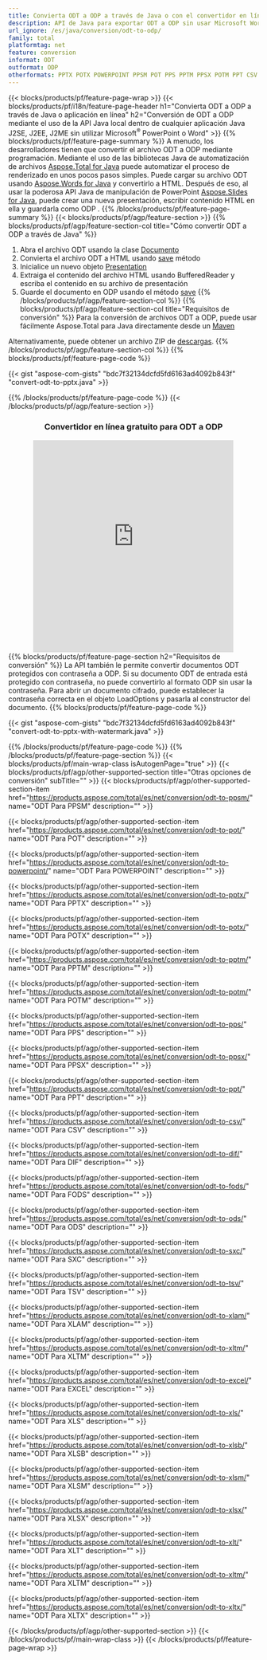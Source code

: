 ```yaml
---
title: Convierta ODT a ODP a través de Java o con el convertidor en línea gratuito 
description: API de Java para exportar ODT a ODP sin usar Microsoft Word o PowerPoint o en línea. Pruebe el convertidor en línea gratuito de POT a CSV rápidamente antes de integrar el código. 
url_ignore: /es/java/conversion/odt-to-odp/
family: total
platformtag: net
feature: conversion
informat: ODT
outformat: ODP
otherformats: PPTX POTX POWERPOINT PPSM POT PPS PPTM PPSX POTM PPT CSV DIF FODS ODS SXC TSV XLAM XLTM EXCEL XLS XLSB XLSM XLSX XLT XLTM XLTX
---
```

{{< blocks/products/pf/feature-page-wrap >}}
{{< blocks/products/pf/i18n/feature-page-header h1="Convierta ODT a ODP a través de Java o aplicación en línea" h2="Conversión de ODT a ODP mediante el uso de la API Java local dentro de cualquier aplicación Java J2SE, J2EE, J2ME sin utilizar Microsoft<sup>&reg;</sup> PowerPoint o Word" >}}
{{% blocks/products/pf/feature-page-summary %}}
A menudo, los desarrolladores tienen que convertir el archivo ODT a ODP mediante programación. Mediante el uso de las bibliotecas Java de automatización de archivos [Aspose.Total for Java](https://products.aspose.com/total/java/) puede automatizar el proceso de renderizado en unos pocos pasos simples. Puede cargar su archivo ODT usando [Aspose.Words for Java](https://products.aspose.com/words/java/) y convertirlo a HTML. Después de eso, al usar la poderosa API Java de manipulación de PowerPoint [Aspose.Slides for Java](https://products.aspose.com/slides/java/), puede crear una nueva presentación, escribir contenido HTML en ella y guardarla como ODP .
{{% /blocks/products/pf/feature-page-summary  %}}
{{< blocks/products/pf/agp/feature-section >}}
{{% blocks/products/pf/agp/feature-section-col title="Cómo convertir ODT a ODP a través de Java" %}}
1. Abra el archivo ODT usando la clase [Documento](https://reference.aspose.com/words/java/com.aspose.words/Document)
2. Convierta el archivo ODT a HTML usando [save](https://reference.aspose.com/words/java/com.aspose.words/Document#save(java.lang.String,com.aspose.words.SaveOptions)) método
3. Inicialice un nuevo objeto [Presentation](https://reference.aspose.com/slides/java/com.aspose.slides/Presentation)
5. Extraiga el contenido del archivo HTML usando BufferedReader y escriba el contenido en su archivo de presentación
6. Guarde el documento en ODP usando el método [save](https://reference.aspose.com/slides/java/com.aspose.slides/Presentation#save-java.io.OutputStream-int-)
{{% /blocks/products/pf/agp/feature-section-col %}}
{{% blocks/products/pf/agp/feature-section-col title="Requisitos de conversión" %}}
Para la conversión de archivos ODT a ODP, puede usar fácilmente Aspose.Total para Java directamente desde un [Maven](https://releases.aspose.com/total/java/)

Alternativamente, puede obtener un archivo ZIP de [descargas](https://releases.aspose.com/total/java).
{{% /blocks/products/pf/agp/feature-section-col %}}
{{% blocks/products/pf/feature-page-code %}}

{{< gist "aspose-com-gists" "bdc7f32134dcfd5fd6163ad4092b843f" "convert-odt-to-pptx.java" >}}


{{% /blocks/products/pf/feature-page-code %}}
{{< /blocks/products/pf/agp/feature-section >}}
<div class="container-fluid agp-content bg-white aboutfile box-1 vh100 section nopbtm">
<div class=container>
<div class=row>
<div class="demobox tc col-md-12 padding-0" align="center">

<h3>Convertidor en línea gratuito para ODT a ODP</h3>

<iframe style="border: none; height: 426px;" scrolling="no" src="https://total-conversion-app-65z5r2lp.qa.k8s.dynabic.com/?to=odp&from=odt" id="child-iframe" width="80%"></iframe>

</div></div>
</div></div>
{{% blocks/products/pf/feature-page-section  h2="Requisitos de conversión" %}}
La API también le permite convertir documentos ODT protegidos con contraseña a ODP. Si su documento ODT de entrada está protegido con contraseña, no puede convertirlo al formato ODP sin usar la contraseña. Para abrir un documento cifrado, puede establecer la contraseña correcta en el objeto LoadOptions y pasarla al constructor del documento.  
{{% blocks/products/pf/feature-page-code %}}

{{< gist "aspose-com-gists" "bdc7f32134dcfd5fd6163ad4092b843f" "convert-odt-to-pptx-with-watermark.java" >}}

{{% /blocks/products/pf/feature-page-code  %}}
{{% /blocks/products/pf/feature-page-section %}}
{{< blocks/products/pf/main-wrap-class isAutogenPage="true" >}}
{{< blocks/products/pf/agp/other-supported-section title="Otras opciones de conversión" subTitle="" >}}
{{< blocks/products/pf/agp/other-supported-section-item href="https://products.aspose.com/total/es/net/conversion/odt-to-ppsm/" name="ODT Para PPSM" description="" >}}

{{< blocks/products/pf/agp/other-supported-section-item href="https://products.aspose.com/total/es/net/conversion/odt-to-pot/" name="ODT Para POT" description="" >}}

{{< blocks/products/pf/agp/other-supported-section-item href="https://products.aspose.com/total/es/net/conversion/odt-to-powerpoint/" name="ODT Para POWERPOINT" description="" >}}

{{< blocks/products/pf/agp/other-supported-section-item href="https://products.aspose.com/total/es/net/conversion/odt-to-pptx/" name="ODT Para PPTX" description="" >}}

{{< blocks/products/pf/agp/other-supported-section-item href="https://products.aspose.com/total/es/net/conversion/odt-to-potx/" name="ODT Para POTX" description="" >}}

{{< blocks/products/pf/agp/other-supported-section-item href="https://products.aspose.com/total/es/net/conversion/odt-to-pptm/" name="ODT Para PPTM" description="" >}}

{{< blocks/products/pf/agp/other-supported-section-item href="https://products.aspose.com/total/es/net/conversion/odt-to-potm/" name="ODT Para POTM" description="" >}}

{{< blocks/products/pf/agp/other-supported-section-item href="https://products.aspose.com/total/es/net/conversion/odt-to-pps/" name="ODT Para PPS" description="" >}}

{{< blocks/products/pf/agp/other-supported-section-item href="https://products.aspose.com/total/es/net/conversion/odt-to-ppsx/" name="ODT Para PPSX" description="" >}}

{{< blocks/products/pf/agp/other-supported-section-item href="https://products.aspose.com/total/es/net/conversion/odt-to-ppt/" name="ODT Para PPT" description="" >}}

{{< blocks/products/pf/agp/other-supported-section-item href="https://products.aspose.com/total/es/net/conversion/odt-to-csv/" name="ODT Para CSV" description="" >}}

{{< blocks/products/pf/agp/other-supported-section-item href="https://products.aspose.com/total/es/net/conversion/odt-to-dif/" name="ODT Para DIF" description="" >}}

{{< blocks/products/pf/agp/other-supported-section-item href="https://products.aspose.com/total/es/net/conversion/odt-to-fods/" name="ODT Para FODS" description="" >}}

{{< blocks/products/pf/agp/other-supported-section-item href="https://products.aspose.com/total/es/net/conversion/odt-to-ods/" name="ODT Para ODS" description="" >}}

{{< blocks/products/pf/agp/other-supported-section-item href="https://products.aspose.com/total/es/net/conversion/odt-to-sxc/" name="ODT Para SXC" description="" >}}

{{< blocks/products/pf/agp/other-supported-section-item href="https://products.aspose.com/total/es/net/conversion/odt-to-tsv/" name="ODT Para TSV" description="" >}}

{{< blocks/products/pf/agp/other-supported-section-item href="https://products.aspose.com/total/es/net/conversion/odt-to-xlam/" name="ODT Para XLAM" description="" >}}

{{< blocks/products/pf/agp/other-supported-section-item href="https://products.aspose.com/total/es/net/conversion/odt-to-xltm/" name="ODT Para XLTM" description="" >}}

{{< blocks/products/pf/agp/other-supported-section-item href="https://products.aspose.com/total/es/net/conversion/odt-to-excel/" name="ODT Para EXCEL" description="" >}}

{{< blocks/products/pf/agp/other-supported-section-item href="https://products.aspose.com/total/es/net/conversion/odt-to-xls/" name="ODT Para XLS" description="" >}}

{{< blocks/products/pf/agp/other-supported-section-item href="https://products.aspose.com/total/es/net/conversion/odt-to-xlsb/" name="ODT Para XLSB" description="" >}}

{{< blocks/products/pf/agp/other-supported-section-item href="https://products.aspose.com/total/es/net/conversion/odt-to-xlsm/" name="ODT Para XLSM" description="" >}}

{{< blocks/products/pf/agp/other-supported-section-item href="https://products.aspose.com/total/es/net/conversion/odt-to-xlsx/" name="ODT Para XLSX" description="" >}}

{{< blocks/products/pf/agp/other-supported-section-item href="https://products.aspose.com/total/es/net/conversion/odt-to-xlt/" name="ODT Para XLT" description="" >}}

{{< blocks/products/pf/agp/other-supported-section-item href="https://products.aspose.com/total/es/net/conversion/odt-to-xltm/" name="ODT Para XLTM" description="" >}}

{{< blocks/products/pf/agp/other-supported-section-item href="https://products.aspose.com/total/es/net/conversion/odt-to-xltx/" name="ODT Para XLTX" description="" >}}


{{< /blocks/products/pf/agp/other-supported-section >}}
{{< /blocks/products/pf/main-wrap-class >}}
{{< /blocks/products/pf/feature-page-wrap >}}